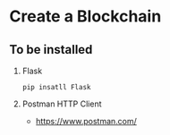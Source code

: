 # Create a Blockchain

## To be installed

1. Flask
   
	```
	pip insatll Flask
	```

2. Postman HTTP Client
	- https://www.postman.com/



